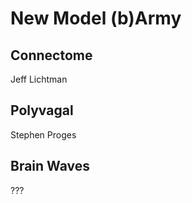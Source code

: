 # New Model (b)Army

## Connectome

Jeff Lichtman

## Polyvagal

Stephen Proges

## Brain Waves

???
